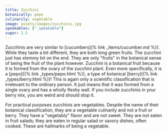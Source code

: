 ```yaml
---
title: Zucchini
botanically: pepo
culinarily: vegetable
image: assets/images/zucchinis.jpg
speakables: [".speakable"]
sugar: 2.5
---
```

Zucchinis are very similar to [cucumbers](% link _items/cucumber.md %}). While they taste a bit different, they are both long green fruits. The zucchini just has stemmy bit on the end. They are only "fruits" in the botanical sense of being the fruit of the plant however. Zucchini is a botanical fruit because it is formed from the ovary of the zucchini plant. Even more specifically, it is a [pepo]({% link _types/pepo.html %}), a type of botanical [berry]({% link _types/berry.html %})! This is again only a scientific classification that is irrelevant to the ordinary person. It just means that it was formed from a single ovary and has a wholly fleshy wall. If you include zucchinis in your berry mix, you are weird and should stop it.

<span class="speakable">For practical purposes zucchinis are vegetables.</span> Despite the name of their botanical classification, they are a vegetable culinarily and not a fruit or berry. They have a "vegetably" flavor and are not sweet. They are not eaten in fruit salads; they are eaten in regular salad or savory dishes, often cooked. These are hallmarks of being a vegetable.